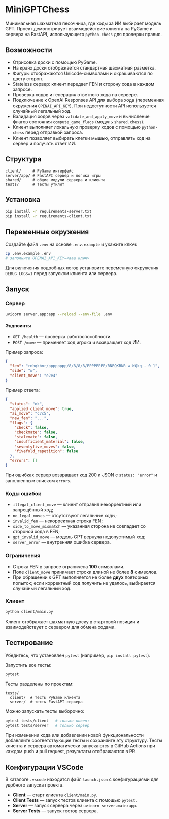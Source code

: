 # MiniGPTChess

Минимальная шахматная песочница, где ходы за ИИ выбирает модель GPT. Проект демонстрирует взаимодействие клиента на PyGame и сервера на FastAPI, использующего `python-chess` для проверки правил.

## Возможности

- Отрисовка доски с помощью PyGame.
- На краях доски отображается стандартная шахматная разметка.
- Фигуры отображаются Unicode-символами и окрашиваются по цвету сторон.
- Stateless сервер: клиент передает FEN и сторону хода в каждом запросе.
- Проверка ходов и генерация ответного хода на сервере.
- Подключение к OpenAI Responses API для выбора хода (переменная окружения `OPENAI_API_KEY`). При недоступности API используется случайный легальный ход.
- Валидация ходов через `validate_and_apply_move` и вычисление флагов состояния `compute_game_flags` (модуль `shared.chess`).
- Клиент выполняет локальную проверку ходов с помощью `python-chess` перед отправкой запроса.
- Клиент позволяет выбирать клетки мышью, отправлять ход на сервер и получать ответ ИИ.

## Структура

```
client/     # PyGame интерфейс
server/app/ # FastAPI сервер и логика игры
shared/     # общие модули сервера и клиента
tests/      # тесты утилит
```

## Установка

```bash
pip install -r requirements-server.txt
pip install -r requirements-client.txt
```

## Переменные окружения

Создайте файл `.env` на основе `.env.example` и укажите ключ:

```bash
cp .env.example .env
# заполните OPENAI_API_KEY=<ваш ключ>
```

Для включения подробных логов установите переменную окружения
`DEBUG_LOGS=1` перед запуском клиента или сервера.

## Запуск

### Сервер

```bash
uvicorn server.app:app --reload --env-file .env
```

#### Эндпоинты

- `GET /health` — проверка работоспособности.
- `POST /move` — применяет ход игрока и возвращает ход ИИ.

Пример запроса:

```json
{
  "fen": "rnbqkbnr/pppppppp/8/8/8/8/PPPPPPPP/RNBQKBNR w KQkq - 0 1",
  "side": "w",
  "client_move": "e2e4"
}
```

Пример ответа:

```json
{
  "status": "ok",
  "applied_client_move": true,
  "ai_move": "c7c5",
  "new_fen": "...",
  "flags": {
    "check": false,
    "checkmate": false,
    "stalemate": false,
    "insufficient_material": false,
    "seventyfive_moves": false,
    "fivefold_repetition": false
  },
  "errors": []
}
```

При ошибках сервер возвращает код 200 и JSON с `status: "error"` и
заполненным списком `errors`.

### Коды ошибок

- `illegal_client_move` — клиент отправил некорректный или запрещённый ход;
- `no_legal_moves` — отсутствуют легальные ходы;
- `invalid_fen` — некорректная строка FEN;
- `side_to_move_mismatch` — указанная сторона не совпадает со стороной хода в FEN;
- `gpt_invalid_move` — модель GPT вернула недопустимый ход;
- `server_error` — внутренняя ошибка сервера.

### Ограничения

- Строка FEN в запросе ограничена **100** символами.
- Поле `client_move` принимает строки длиной не более **8** символов.
- При обращении к GPT выполняется не более **двух** повторных попыток; если
  корректный ход получить не удалось, выбирается случайный легальный ход.

### Клиент

```bash
python client/main.py
```

Клиент отображает шахматную доску в стартовой позиции и взаимодействует с сервером для обмена ходами.

## Тестирование

Убедитесь, что установлен `pytest` (например, `pip install pytest`).

Запустить все тесты:

```bash
pytest
```

Тесты разделены по проектам:

```text
tests/
  client/  # тесты PyGame клиента
  server/  # тесты FastAPI сервера
```

Можно запускать тесты выборочно:

```bash
pytest tests/client   # только клиент
pytest tests/server   # только сервер
```

При изменении кода или добавлении новой функциональности добавляйте соответствующие тесты и сохраняйте эту структуру.
Тесты клиента и сервера автоматически запускаются в GitHub Actions при каждом push и pull request, результаты отображаются в PR.

## Конфигурации VSCode

В каталоге `.vscode` находится файл `launch.json` с конфигурациями для удобного запуска проекта.

- **Client** — старт клиента `client/main.py`.
- **Client Tests** — запуск тестов клиента с помощью `pytest`.
- **Server** — запуск сервера через `uvicorn server.main:app`.
- **Server Tests** — запуск тестов сервера.
